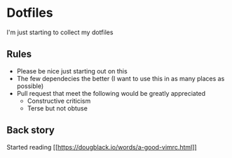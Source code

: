 # Dotfiles
I'm just starting to collect my dotfiles 

## Rules
* Please be nice just starting out on this
* The few dependecies the better (I want to use this in as many places as possible)
* Pull request that meet the following would be greatly appreciated
  * Constructive criticism
  * Terse but not obtuse

## Back story
Started reading [[https://dougblack.io/words/a-good-vimrc.html]]
